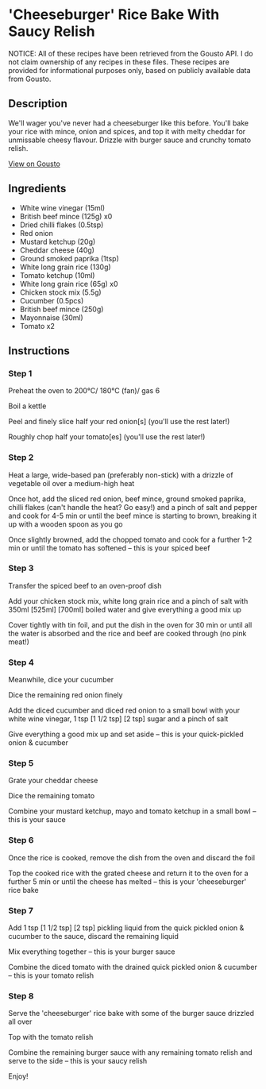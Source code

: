 # 'Cheeseburger' Rice Bake With Saucy Relish

NOTICE: All of these recipes have been retrieved from the Gousto API. I do not claim ownership of any recipes in these files. These recipes are provided for informational purposes only, based on publicly available data from Gousto.

## Description

We'll wager you've never had a cheeseburger like this before. You'll bake your rice with mince, onion and spices, and top it with melty cheddar for unmissable cheesy flavour. Drizzle with burger sauce and crunchy tomato relish. 

[View on Gousto](https://www.gousto.co.uk/recipes/cookbook/cheeseburger-rice-bake-with-saucy-relish)

## Ingredients

- White wine vinegar (15ml)
- British beef mince (125g) x0
- Dried chilli flakes (0.5tsp)
- Red onion
- Mustard ketchup (20g)
- Cheddar cheese (40g)
- Ground smoked paprika (1tsp)
- White long grain rice (130g)
- Tomato ketchup (10ml)
- White long grain rice (65g) x0
- Chicken stock mix (5.5g)
- Cucumber (0.5pcs)
- British beef mince (250g)
- Mayonnaise (30ml)
- Tomato x2

## Instructions


### Step 1

Preheat the oven to 200°C/ 180°C (fan)/ gas 6

Boil a kettle

Peel and finely slice half your red onion[s]<span class="text-danger"> </span>(you'll use the rest later!)

Roughly chop half your tomato[es] (you'll use the rest later!)


### Step 2

Heat a large, wide-based pan (preferably non-stick) with a drizzle of vegetable oil over a medium-high heat

Once hot, add the sliced red onion, beef mince, ground smoked paprika, chilli flakes (can't handle the heat? Go easy!) and a pinch of salt and pepper and cook for 4-5 min or until the beef mince is starting to brown, breaking it up with a wooden spoon as you go

Once slightly browned, add the chopped tomato and cook for a further 1-2 min or until the tomato has softened – this is your spiced beef


### Step 3

Transfer the spiced beef to an oven-proof dish

Add your chicken stock mix, white long grain rice and a pinch of salt with 350ml <span class="text-purple">[525ml]</span> <span class="text-danger">[700ml] </span>boiled water and give everything a good mix up

Cover tightly with tin foil, and put the dish in the oven for 30 min or until all the water is absorbed and the rice and beef are cooked through (no pink meat!)


### Step 4

Meanwhile, dice your cucumber

Dice the remaining red onion finely

Add the diced cucumber and diced red onion to a small bowl with your white wine vinegar, 1 tsp <span class="text-purple">[1 1/2 tsp]</span> <span class="text-danger">[2 tsp]</span> sugar and a pinch of salt

Give everything a good mix up and set aside – this is your quick-pickled onion & cucumber


### Step 5

Grate your cheddar cheese

Dice the remaining tomato

Combine your mustard ketchup, mayo and tomato ketchup in a small bowl – this is your sauce


### Step 6

Once the rice is cooked, remove the dish from the oven and discard the foil

Top the cooked rice with the grated cheese and return it to the oven for a further 5 min or until the cheese has melted – this is your 'cheeseburger' rice bake


### Step 7

Add 1 tsp<span class="text-purple"> [1 1/2 tsp]</span><span class="text-danger"> [2 tsp]</span> pickling liquid from the quick pickled onion & cucumber to the sauce, discard the remaining liquid

Mix everything together – this is your burger sauce

Combine the diced tomato with the drained quick pickled onion & cucumber – this is your tomato relish

### Step 8

Serve the 'cheeseburger' rice bake with some of the burger sauce drizzled all over

Top with the tomato relish

Combine the remaining burger sauce with any remaining tomato relish and serve to the side – this is your saucy relish

Enjoy!

